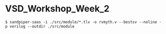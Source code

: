 # VSD_Workshop_Week_2

```
$ sandpiper-saas -i ./src/module/*.tlv -o rvmyth.v --bestsv --noline -p verilog --outdir ./src/module
```
